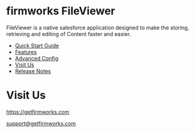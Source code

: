 # firmworks FileViewer

FileViewer is a native salesforce application designed to make the storing, retrieving and editing of Content faster and easier.

- [Quick Start Guide](quickStart.md)
- [Features](features.md)
- [Advanced Config](advancedConfig.md)
- [Visit Us](#visit-us)
- [Release Notes](release-notes.md)

# Visit Us

https://getfirmworks.com

support@getfirmworks.com
